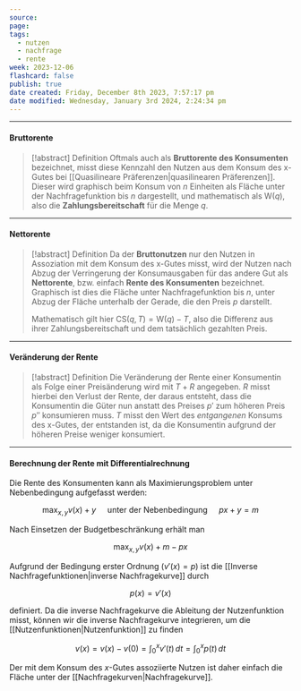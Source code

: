 ```yaml
---
source: 
page: 
tags:
  - nutzen
  - nachfrage
  - rente
week: 2023-12-06
flashcard: false
publish: true
date created: Friday, December 8th 2023, 7:57:17 pm
date modified: Wednesday, January 3rd 2024, 2:24:34 pm
---
```

***
#### Bruttorente

> [!abstract] Definition
> Oftmals auch als **Bruttorente des Konsumenten** bezeichnet, misst diese Kennzahl den Nutzen aus dem Konsum des x-Gutes bei [[Quasilineare Präferenzen|quasilinearen Präferenzen]].
> Dieser wird graphisch beim Konsum von $n$ Einheiten als Fläche unter der Nachfragefunktion bis $n$ dargestellt, und mathematisch als $\mathrm{W}(q)$, also die **Zahlungsbereitschaft** für die Menge $q$.

***
#### Nettorente

> [!abstract] Definition
> Da der **Bruttonutzen** nur den Nutzen in Assoziation mit dem Konsum des x-Gutes misst, wird der Nutzen nach Abzug der Verringerung der Konsumausgaben für das andere Gut als **Nettorente**, bzw. einfach **Rente des Konsumenten** bezeichnet.
> Graphisch ist dies die Fläche unter Nachfragefunktion bis $n$, unter Abzug der Fläche unterhalb der Gerade, die den Preis $p$ darstellt.
> 
> Mathematisch gilt hier $\mathrm{CS}(q, T)=\mathrm{W}(q)-T$, also die Differenz aus ihrer Zahlungsbereitschaft und dem tatsächlich gezahlten Preis.

***
#### Veränderung der Rente

> [!abstract] Definition
> Die Veränderung der Rente einer Konsumentin als Folge einer Preisänderung wird mit $T + R$ angegeben. $R$ misst hierbei den Verlust der Rente, der daraus entsteht, dass die Konsumentin die Güter nun anstatt des Preises $p'$ zum höheren Preis $p''$ konsumieren muss. $T$ misst den Wert des *entgangenen* Konsums des x-Gutes, der entstanden ist, da die Konsumentin aufgrund der höheren Preise weniger konsumiert.

***
#### Berechnung der Rente mit Differentialrechnung
Die Rente des Konsumenten kann als Maximierungsproblem unter Nebenbedingung aufgefasst werden:

$$
\max_{x, y} v(x) + y \quad \text{ unter der Nebenbedingung } \quad px + y = m
$$

Nach Einsetzen der Budgetbeschränkung erhält man

$$
\max_{x, y} v(x) + m - px
$$

Aufgrund der Bedingung erster Ordnung ($v'(x) = p$) ist die [[Inverse Nachfragefunktionen|inverse Nachfragekurve]] durch 

$$
p(x) = v'(x)
$$

definiert.
Da die inverse Nachfragekurve die Ableitung der Nutzenfunktion misst, können wir die inverse Nachfragekurve integrieren, um die [[Nutzenfunktionen|Nutzenfunktion]] zu finden

$$
v(x) = v(x) - v(0) = \int_{0}^{x} v'(t) \, dt = \int_{0}^{x} p(t) \, dt
$$

Der mit dem Konsum des $x$-Gutes assoziierte Nutzen ist daher einfach die Fläche unter der [[Nachfragekurven|Nachfragekurve]].